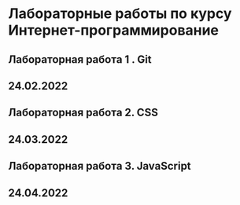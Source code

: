 # Лабораторные работы по курсу Интернет-программирование

## Лабораторная работа 1 . Git

## 24.02.2022

## Лабораторная работа 2. CSS

## 24.03.2022

## Лабораторная работа 3. JavaScript

## 24.04.2022